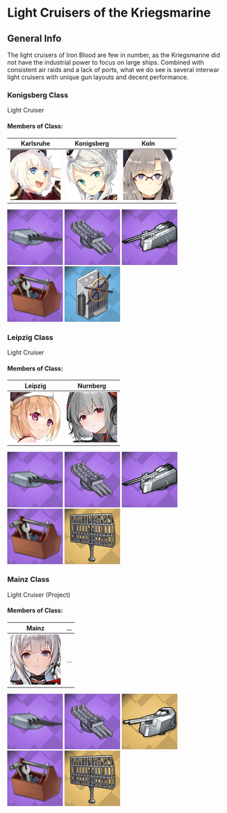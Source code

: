 # Light Cruisers of the Kriegsmarine

## General Info

The light cruisers of Iron Blood are few in number, as the Kriegsmarine did not have the industrial power to focus on large ships. Combined with consistent air raids and a lack of ports, what we do see is several interwar light cruisers with unique gun layouts and decent performance.

### Konigsberg Class

Light Cruiser <br/>

#### Members of Class: <br/>
Karlsruhe | Konigsberg | Koln
| ----- | ----- | ----- 
![Karlsruhe](/Icons/Ship/IronBlood/Karlsruhe.png) | ![Konigsberg](/Icons/Ship/IronBlood/Konigsberg.png) | ![Koln](/Icons/Ship/IronBlood/Koln.png) <br/>

![15cmC25](/Icons/Equipment/Guns/CL/15cmSKC25.png)
![G7aTriple](/Icons/Equipment/Torpedo/Surface/53.3cmG7aTriple.png)
![8.8cm](/Icons/Equipment/AA/8.8cmSKC32.png)
![RepairToolkit](/Icons/Equipment/Auxiliary/RepairToolkit.png)
![SteeringGear](/Icons/Equipment/Auxiliary/SteeringGear.png) <br/>

### Leipzig Class

Light Cruiser <br/>

#### Members of Class: <br/>
Leipzig | Nurnberg
| ----- | ----- |
![Leipzig](/Icons/Ship/IronBlood/Leipzig.png) | ![Nurnberg](/Icons/Ship/IronBlood/Nurnberg.png) <br/>

![15cmC25](/Icons/Equipment/Guns/CL/15cmSKC25.png)
![G7aTriple](/Icons/Equipment/Torpedo/Surface/53.3cmG7aTriple.png)
![8.8cm](/Icons/Equipment/AA/8.8cmSKC32.png)
![RepairToolkit](/Icons/Equipment/Auxiliary/RepairToolkit.png)
![FuMo25](/Icons/Equipment/Auxiliary/FuMo25.png) <br/>

### Mainz Class

Light Cruiser (Project) <br/>

#### Members of Class: <br/>
Mainz | ...
| ----- | ----- |
![Mainz](/Icons/Ship/IronBlood/Mainz.png) | ... <br/>

![15cmC25](/Icons/Equipment/Guns/CL/15cmSKC25.png)
![G7aTriple](/Icons/Equipment/Torpedo/Surface/53.3cmG7aTriple.png)
![10.5cmSKC33NA](/Icons/Equipment/AA/10.5cmSKC33NA.png)
![RepairToolkit](/Icons/Equipment/Auxiliary/RepairToolkit.png)
![FuMo25](/Icons/Equipment/Auxiliary/FuMo25.png) <br/>
